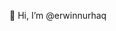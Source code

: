 👋 Hi, I’m @erwinnurhaq

<!---
erwinnurhaq/erwinnurhaq is a ✨ special ✨ repository because its `README.md` (this file) appears on your GitHub profile.
You can click the Preview link to take a look at your changes.
--->
